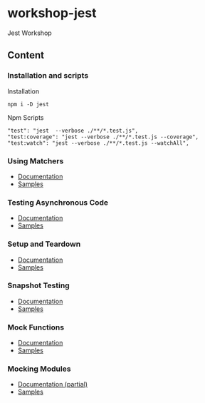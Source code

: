 # workshop-jest
Jest Workshop

## Content

### Installation and scripts

Installation

```
npm i -D jest
```

Npm Scripts

```
"test": "jest  --verbose ./**/*.test.js",
"test:coverage": "jest --verbose ./**/*.test.js --coverage",
"test:watch": "jest --verbose ./**/*.test.js --watchAll",
```


### Using Matchers

- [Documentation](https://jestjs.io/docs/en/using-matchers)
- [Samples](__test__/matchers.test.js)

### Testing Asynchronous Code

- [Documentation](https://jestjs.io/docs/en/asynchronous)
- [Samples](__test__/async_code.test.js)

### Setup and Teardown

- [Documentation](https://jestjs.io/docs/en/setup-teardown)
- [Samples](__test__/setup_and_teardown.test.js)

### Snapshot Testing

- [Documentation](https://jestjs.io/docs/en/snapshot-testing)
- [Samples](__test__/snapshots.test.js)

### Mock Functions

- [Documentation](https://jestjs.io/docs/en/mock-functions)
- [Samples](__test__/mock_functions.test.js)

### Mocking Modules

- [Documentation (partial)](https://jestjs.io/docs/en/manual-mocks)
- [Samples](__test__/mocking_modules.test.js)
